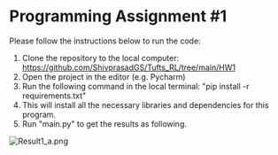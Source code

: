 # Programming Assignment #1

Please follow the instructions below to run the code:

1. Clone the repository to the local computer: https://github.com/ShivprasadGS/Tufts_RL/tree/main/HW1
2. Open the project in the editor (e.g. Pycharm)
3. Run the following command in the local terminal: "pip install -r requirements.txt"
4. This will install all the necessary libraries and dependencies for this program.
5. Run "main.py" to get the results as following.

![Result1_a.png](Results/Result1_a.png)